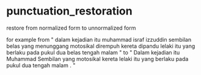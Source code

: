 # punctuation_restoration
restore from normalized form to unnormalized form

for example from " dalam kejadian itu muhammad israf izzuddin sembilan belas yang menunggang motosikal dirempuh kereta dipandu lelaki itu yang berlaku pada pukul dua belas tengah malam "
to " Dalam kejadian itu Muhammad Sembilan yang motosikal kereta lelaki itu yang berlaku pada pukul dua tengah malam . "
